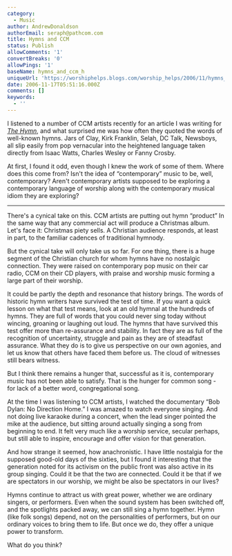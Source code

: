 ```yaml
---
category:
  - Music
author: AndrewDonaldson
authorEmail: seraph@pathcom.com
title: Hymns and CCM
status: Publish
allowComments: '1'
convertBreaks: '0'
allowPings: '1'
baseName: hymns_and_ccm_h
uniqueUrl: 'https://worshiphelps.blogs.com/worship_helps/2006/11/hymns_and_ccm_h.html '
date: 2006-11-17T05:51:16.000Z
comments: []
keywords:
  - ''
---
```

I listened to a number of CCM artists recently for an article I was writing for _[The Hymn](www.hymnsociety.org)_, and what surprised me was how often they quoted the words of well-known hymns. Jars of Clay, Kirk Franklin, Selah, DC Talk, Newsboys, all slip easily from pop vernacular into the heightened language taken directly from Isaac Watts, Charles Wesley or Fanny Crosby.

At first, I found it odd, even though I knew the work of some of them. Where does this come from? Isn't the idea of “contemporary” music to be, well, contemporary? Aren't contemporary artists supposed to be exploring a contemporary language of worship along with the contemporary musical idiom they are exploring?
***
There's a cynical take on this. CCM artists are putting out hymn “product” In the same way that any commercial act will produce a Christmas album. Let's face it: Christmas piety sells. A Christian audience responds, at least in part, to the familiar cadences of traditional hymnody.

But the cynical take will only take us so far. For one thing, there is a huge segment of the Christian church for whom hymns have no nostalgic connection. They were raised on contemporary pop music on their car radio, CCM on their CD players, with praise and worship music forming a large part of their worship.

It could be partly the depth and resonance that history brings. The words of historic hymn writers have survived the test of time. If you want a quick lesson on what that test means, look at an old hymnal at the hundreds of hymns. They are full of words that you could never sing today without wincing, groaning or laughing out loud. The hymns that have survived this test offer more than re-assurance and stability. In fact they are as full of the recognition of uncertainty, struggle and pain as they are of steadfast assurance. What they do is to give us perspective on our own agonies, and let us know that others have faced them before us. The cloud of witnesses still bears witness.

But I think there remains a hunger that, successful as it is, contemporary music has not been able to satisfy. That is the hunger for common song - for lack of a better word, congregational song.

At the time I was listening to CCM artists, I watched the documentary “Bob Dylan: No Direction Home.” I was amazed to watch everyone singing. And not doing live karaoke during a concert, when the lead singer pointed the mike at the audience, but sitting around actually singing a song from beginning to end. It felt very much like a worship service, secular perhaps, but still able to inspire, encourage and offer vision for that generation.

And how strange it seemed, how anachronistic. I have little nostalgia for the supposed good-old days of the sixties, but I found it interesting that the generation noted for its activism on the public front was also active in its group singing. Could it be that the two are connected. Could it be that if we are spectators in our worship, we might be also be spectators in our lives?

Hymns continue to attract us with great power, whether we are ordinary singers, or performers. Even when the sound system has been switched off, and the spotlights packed away, we can still sing a hymn together. Hymn (like folk songs) depend, not on the personalities of performers, but on our ordinary voices to bring them to life. But once we do, they offer a unique power to transform.

What do you think?